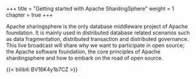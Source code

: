 +++
title = "Getting started with Apache ShardingSphere"
weight = 1
chapter = true
+++

Apache sharingsphere is the only database middleware project of Apache foundation. It is mainly used in distributed database related scenarios such as data fragmentation, distributed transaction and distributed governance. This live broadcast will share why we want to participate in open source; the Apache software foundation, the core principles of Apache shardingsphere and how to embark on the road of open source.

{{< bilibili BV16K4y1b7CZ >}}
